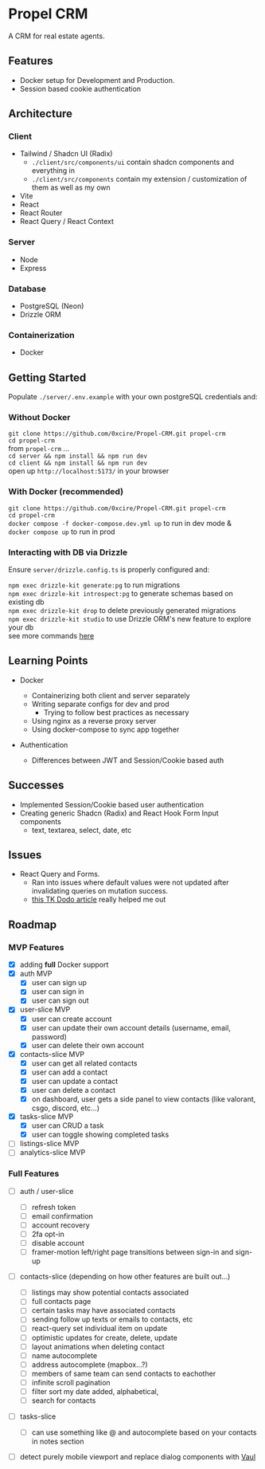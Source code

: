 # Propel CRM

A CRM for real estate agents.

## Features

- Docker setup for Development and Production.
- Session based cookie authentication

## Architecture

### Client

- Tailwind / Shadcn UI (Radix)
  - `./client/src/components/ui` contain shadcn components and everything in
  - `./client/src/components` contain my extension / customization of them as well as my own
- Vite
- React
- React Router
- React Query / React Context

### Server

- Node
- Express

### Database

- PostgreSQL (Neon)
- Drizzle ORM

### Containerization

- Docker

## Getting Started

Populate `./server/.env.example` with your own postgreSQL credentials and:

### Without Docker

`git clone https://github.com/0xcire/Propel-CRM.git propel-crm` \
`cd propel-crm` \
from `propel-crm` ... \
`cd server && npm install && npm run dev` \
`cd client && npm install && npm run dev` \
open up `http://localhost:5173/` in your browser

### With Docker (recommended)

`git clone https://github.com/0xcire/Propel-CRM.git propel-crm` \
`cd propel-crm` \
`docker compose -f docker-compose.dev.yml up` to run in dev mode & \
`docker compose up` to run in prod

### Interacting with DB via Drizzle

Ensure `server/drizzle.config.ts` is properly configured and:

`npm exec drizzle-kit generate:pg` to run migrations \
`npm exec drizzle-kit introspect:pg` to generate schemas based on existing db \
`npm exec drizzle-kit drop` to delete previously generated migrations \
`npm exec drizzle-kit studio` to use Drizzle ORM's new feature to explore your db \
see more commands [here](https://orm.drizzle.team/kit-docs/commands)

## Learning Points

- Docker

  - Containerizing both client and server separately
  - Writing separate configs for dev and prod
    - Trying to follow best practices as necessary
  - Using nginx as a reverse proxy server
  - Using docker-compose to sync app together

- Authentication

  - Differences between JWT and Session/Cookie based auth

## Successes

<!-- - Combine my knowledge of front end development -->

- Implemented Session/Cookie based user authentication
- Creating generic Shadcn (Radix) and React Hook Form Input components
  - text, textarea, select, date, etc

## Issues

- React Query and Forms.
  - Ran into issues where default values were not updated after invalidating queries on mutation success.
  - [this TK Dodo article](https://tkdodo.eu/blog/react-query-and-forms) really helped me out

## Roadmap

### MVP Features

- [x] adding **full** Docker support
- [x] auth MVP
  - [x] user can sign up
  - [x] user can sign in
  - [x] user can sign out
- [x] user-slice MVP
  - [x] user can create account
  - [x] user can update their own account details (username, email, password)
  - [x] user can delete their own account
- [x] contacts-slice MVP
  - [x] user can get all related contacts
  - [x] user can add a contact
  - [x] user can update a contact
  - [x] user can delete a contact
  - [x] on dashboard, user gets a side panel to view contacts (like valorant, csgo, discord, etc...)
- [x] tasks-slice MVP
  - [x] user can CRUD a task
  - [x] user can toggle showing completed tasks
- [ ] listings-slice MVP
- [ ] analytics-slice MVP

### Full Features

- [ ] auth / user-slice

  - [ ] refresh token
  - [ ] email confirmation
  - [ ] account recovery
  - [ ] 2fa opt-in
  - [ ] disable account
  - [ ] framer-motion left/right page transitions between sign-in and sign-up

- [ ] contacts-slice (depending on how other features are built out...)

  - [ ] listings may show potential contacts associated
  - [ ] full contacts page
  - [ ] certain tasks may have associated contacts
  - [ ] sending follow up texts or emails to contacts, etc
  - [ ] react-query set individual item on update
  - [ ] optimistic updates for create, delete, update
  - [ ] layout animations when deleting contact
  - [ ] name autocomplete
  - [ ] address autocomplete (mapbox...?)
  - [ ] members of same team can send contacts to eachother
  - [ ] infinite scroll pagination
  - [ ] filter sort my date added, alphabetical,
  - [ ] search for contacts

- [ ] tasks-slice

  - [ ] can use something like @<Name> and autocomplete based on your contacts in notes section

- [ ] detect purely mobile viewport and replace dialog components with [Vaul](https://github.com/emilkowalski/vaul)
